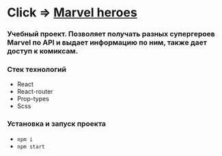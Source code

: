 # Click => [Marvel heroes](https://bardier.github.io/marvel/)

### Учебный проект. Позволяет получать разных супергероев Marvel по API и выдает информацию по ним, также дает доступ к комиксам.

### Стек технологий
- React
- React-router
- Prop-types
- Scss

### Установка и запуск проекта
- ``` npm i ``` 
- ```npm start``` 
